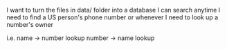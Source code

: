I want to turn the files in data/ folder into a database I can search anytime I need to find a US person's phone number or whenever I need to look up a number's owner

i.e.
name   -> number lookup
number -> name lookup
